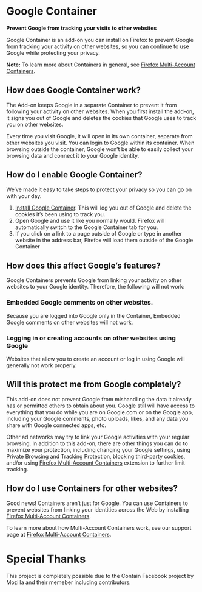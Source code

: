 # Google Container

**Prevent Google from tracking your visits to other websites**

Google Container is an add-on you can install on Firefox to prevent Google from tracking your activity on other websites, so you can continue to use Google while protecting your privacy.

**Note:** To learn more about Containers in general, see [Firefox Multi-Account Containers](https://support.mozilla.org/kb/containers).

## How does Google Container work?

The Add-on keeps Google in a separate Container to prevent it from following your activity on other websites. When you first install the add-on, it signs you out of Google and deletes the cookies that Google uses to track you on other websites. 

Every time you visit Google, it will open in its own container, separate from other websites you visit.  You can login to Google within its container.  When browsing outside the container, Google won’t be able to easily collect your browsing data and connect it to your Google identity.

## How do I enable Google Container?

We’ve made it easy to take steps to protect your privacy so you can go on with your day.

1. [Install Google Container](https://addons.mozilla.org/firefox/addon/google-container/). This will log you out of Google and delete the cookies it’s been using to track you.
2. Open Google and use it like you normally would.  Firefox will automatically switch to the Google Container tab for you.
3. If you click on a link to a page outside of Google or type in another website in the address bar, Firefox will load them outside of the Google Container

## How does this affect Google’s features?

Google Containers prevents Google from linking your activity on other websites to your Google identity. Therefore, the following will not work:

### Embedded Google comments on other websites.

Because you are logged into Google only in the Container, Embedded Google comments on other websites will not work.

### Logging in or creating accounts on other websites using Google

Websites that allow you to create an account or log in using Google will generally not work properly.

## Will this protect me from Google completely?

This add-on does not prevent Google from mishandling the data it already has or permitted others to obtain about you. Google still will have access to everything that you do while you are on Google.com or on the Google app, including your Google comments, photo uploads, likes, and any data you share with Google connected apps, etc.  

Other ad networks may try to link your Google activities with your regular browsing. In addition to this add-on, there are other things you can do to maximize your protection, including changing your Google settings, using Private Browsing and Tracking Protection, blocking third-party cookies, and/or using [Firefox Multi-Account Containers](https://addons.mozilla.org/firefox/addon/multi-account-containers/ ) extension to further limit tracking.

## How do I use Containers for other websites?

Good news! Containers aren’t just for Google. You can use Containers to prevent websites from linking your identities across the Web by installing [Firefox Multi-Account Containers](https://addons.mozilla.org/firefox/addon/multi-account-containers/).

To learn more about how Multi-Account Containers work, see our support page at [Firefox Multi-Account Containers](https://addons.mozilla.org/firefox/addon/multi-account-containers/).

# Special Thanks 

This project is completely possible due to the Contain Facebook project by Mozilla and their memeber including contributors.
